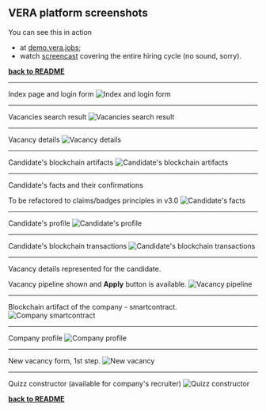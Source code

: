 ## VERA platform screenshots

You can see this in action 
* at [demo.vera.jobs](https://demo.vera.jobs);
* watch [screencast](https://www.youtube.com/playlist?list=PLGRpxDadlmTP4SHkzDI_bu3AGFySxHipb) covering the entire hiring cycle (no sound, sorry). 

**[back to README](README.md)**
___
Index page and login form
![Index and login form](img/screenshots/00_Index.png)

___
Vacancies search result
![Vacancies search result](img/screenshots/01_Vacancies.png)

___
Vacancy details
![Vacancy details](img/screenshots/02_Vacancy.png)

___
Candidate's blockchain artifacts
![Candidate's blockchain artifacts](img/screenshots/03_Profile_Blockchain_info.png)

___
Candidate's facts and their confirmations 

To be refactored to claims/badges principles in v3.0
![Candidate's facts](img/screenshots/04_Profile_facts.png)

___
Candidate's profile
![Candidate's profile](img/screenshots/05_Profile.png)

___
Candidate's blockchain transactions
![Candidate's blockchain transactions](img/screenshots/06_User_transactions.png)

___
Vacancy details represented for the candidate. 

Vacancy pipeline shown and **Apply** button is available.
![Vacancy pipeline](img/screenshots/07_Vacancy_Blockchain_info.png)

___
Blockchain artifact of the company - smartcontract.
![Company smartcontract](img/screenshots/08_Company_Blockchain_Info.png)

___
Company profile
![Company profile](img/screenshots/09_Company.png)

___
New vacancy form, 1st step.
![New vacancy](img/screenshots/10_New_Vacancy.png)

___
Quizz constructor (available for company's recruiter)
![Quizz constructor](img/screenshots/11_Quizzes.png)

**[back to README](README.md)**